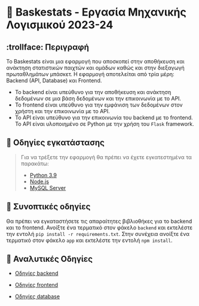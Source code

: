 # 🏀 Baskestats - Εργασία Μηχανικής Λογισμικού 2023-24
## :trollface: Περιγραφή
Το Baskestats είναι μια εφαρμογή που αποσκοπεί στην αποθήκευση και ανάκτηση στατιστικών παιχτών και ομάδων καθώς και στην διεξαγωγή πρωταθλημάτων μπάσκετ. Η εφαρμογή αποτελείται από τρία μέρη: Backend (API, Database) και Frontend.
- Το backend είναι υπεύθυνο για την αποθήκευση και ανάκτηση δεδομένων σε μια βάση δεδομένων και την επικοινωνία με το API. 
- Το frontend είναι υπεύθυνο για την εμφάνιση των δεδομένων στον χρήστη και την επικοινωνία με το API. 
- Το API είναι υπεύθυνο για την επικοινωνία του backend με το frontend. Το API είναι υλοποιημένο σε Python με την χρήση του `Flask` framework. 

## 📘 Οδηγίες εγκατάστασης
> Για να τρέξετε την εφαρμογή θα πρέπει να έχετε εγκατεστημένα τα παρακάτω:
> - [Python 3.9](https://www.python.org/downloads/)
> - [Node.js](https://nodejs.org/en/download/)
> - [MySQL Server](https://dev.mysql.com/downloads/mysql/)

## 🚀 Συνοπτικές οδηγίες
Θα πρέπει να εγκαταστήσετε τις απαραίτητες βιβλιοθήκες για το backend και το frontend. Ανοίξτε ένα τερματικό στον φάκελο `backend` και εκτελέστε την εντολή `pip install -r requirements.txt`. Στην συνέχεια ανοίξτε ένα τερματικό στον φάκελο `app` και εκτελέστε την εντολή `npm install`.
## 📖 Αναλυτικές Οδηγίες
* [Οδηγίες backend](backend/README.md)

* [Οδηγίες frontend](app/README.md)

* [Οδηγίες database](database/README.md)

